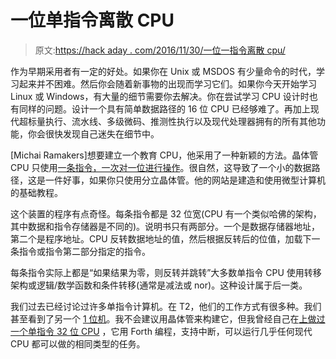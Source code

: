 # 一位单指令离散 CPU

> 原文:[https://hack aday . com/2016/11/30/一位一指令离散 cpu/](https://hackaday.com/2016/11/30/one-bit-one-instruction-discrete-cpu/)

作为早期采用者有一定的好处。如果你在 Unix 或 MSDOS 有少量命令的时代，学习起来并不困难。然后你会随着新事物的出现而学习它们。如果你今天开始学习 Linux 或 Windows，有大量的细节需要你去解决。你在尝试学习 CPU 设计时也有同样的问题。设计一个具有简单数据路径的 16 位 CPU 已经够难了。再加上现代超标量执行、流水线、多级微码、推测性执行以及现代处理器拥有的所有其他功能，你会很快发现自己迷失在细节中。

[Michai Ramakers]想要建立一个教育 CPU，他采用了一种新颖的方法。晶体管 CPU 只使用[一条指令，一次对一位进行操作](http://qibec.org/q/index.html)。很自然，这导致了一个小的数据路径，这是一件好事，如果你只使用分立晶体管。他的网站是建造和使用微型计算机的基础教程。

这个装置的程序有点奇怪。每条指令都是 32 位宽(CPU 有一个类似哈佛的架构，其中数据和指令存储器是不同的)。说明书只有两部分。一个是数据存储器地址，第二个是程序地址。CPU 反转数据地址的值，然后根据反转后的位值，加载下一条指令或指令第二部分指定的指令。

每条指令实际上都是“如果结果为零，则反转并跳转”大多数单指令 CPU 使用转移架构或逻辑/数学函数和条件转移(通常是减法或 nor)。这种设计属于后一类。

我们过去已经讨论过许多单指令计算机。在 T2，他们的工作方式有很多种。我们甚至看到了另一个 [1 位机](https://hackaday.com/2012/03/01/a-one-bit-processor/)。我不会建议用晶体管来构建它，但我曾经自己在[上做过一个单指令 32 位 CPU](https://hackaday.com/2015/07/31/build-your-own-cpu-thats-the-easy-part/) ，它用 Forth 编程，支持中断，可以运行几乎任何现代 CPU 都可以做的相同类型的任务。